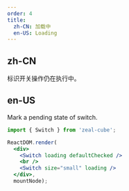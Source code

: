 ```yaml
---
order: 4
title:
  zh-CN: 加载中
  en-US: Loading
---
```


## zh-CN

标识开关操作仍在执行中。

## en-US

Mark a pending state of switch.

````jsx
import { Switch } from 'zeal-cube';

ReactDOM.render(
  <div>
    <Switch loading defaultChecked />
    <br />
    <Switch size="small" loading />
  </div>,
  mountNode);
````
